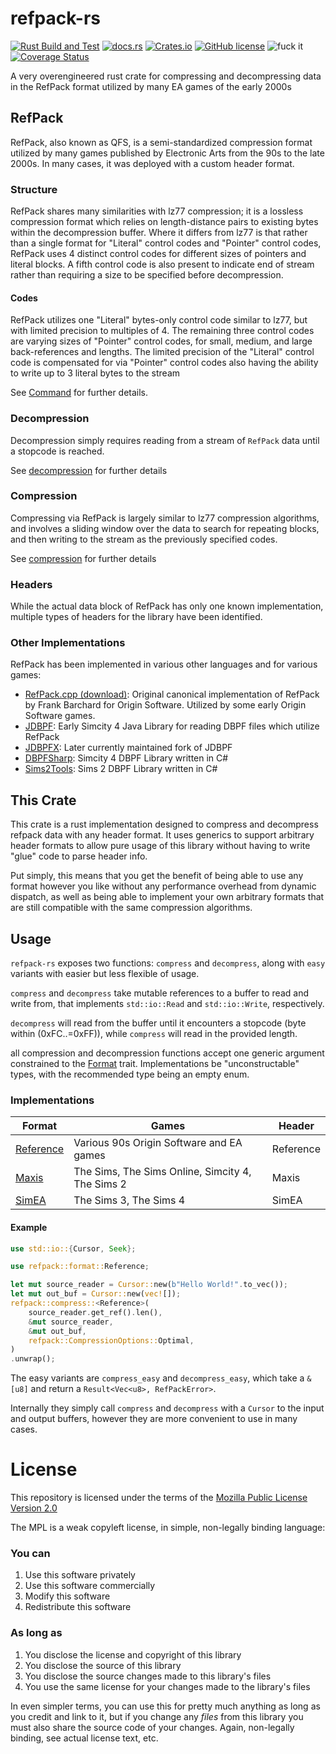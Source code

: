 # refpack-rs

[![Rust Build and Test](https://github.com/actioninja/refpack-rs/actions/workflows/check-and-test.yml/badge.svg)](https://github.com/actioninja/refpack-rs/actions/workflows/check-and-test.yml)
[![docs.rs](https://img.shields.io/docsrs/refpack)](https://docs.rs/refpack/latest/refpack/)
[![Crates.io](https://img.shields.io/crates/v/refpack)](https://crates.io/crates/refpack)
[![GitHub license](https://img.shields.io/github/license/actioninja/refpack-rs)](https://github.com/actioninja/refpack-rs/blob/master/LICENSE.md)
![fuck it](https://img.shields.io/badge/fuck%20it-ship%20it-success)
[![Coverage Status](https://coveralls.io/repos/github/actioninja/refpack-rs/badge.svg?branch=master)](https://coveralls.io/github/actioninja/refpack-rs?branch=master)


<!-- cargo-rdme start -->

A very overengineered rust crate for compressing and decompressing data in
the RefPack format utilized by many EA games of the early 2000s

## RefPack
RefPack, also known as QFS, is a semi-standardized compression format
utilized by many games published by Electronic Arts from the 90s to the late
2000s. In many cases, it was deployed with a custom header format.

### Structure
RefPack shares many similarities with lz77 compression; it is a lossless
compression format which relies on length-distance pairs to existing bytes
within the decompression buffer. Where it differs from lz77 is that rather
than a single format for "Literal" control codes and "Pointer" control
codes, RefPack uses 4 distinct control codes for different sizes of pointers
and literal blocks. A fifth control code is also present to indicate end of
stream rather than requiring a size to be specified before decompression.

#### Codes
RefPack utilizes one "Literal" bytes-only control code similar to lz77, but
with limited precision to multiples of 4. The remaining three control codes
are varying sizes of "Pointer" control codes, for small, medium, and large
back-references and lengths. The limited precision of the "Literal" control
code is compensated for via "Pointer" control codes also having the ability
to write up to 3 literal bytes to the stream

See [Command](https://docs.rs/refpack/latest/refpack/data/control/enum.Command.html) for further details.

### Decompression
Decompression simply requires reading from a stream of `RefPack` data until
a stopcode is reached.

See [decompression](https://docs.rs/refpack/latest/refpack/data/decompression/) for further details


### Compression
Compressing via RefPack is largely similar to lz77 compression algorithms,
and involves a sliding window over the data to search for repeating blocks,
and then writing to the stream as the previously specified codes.

See [compression](https://docs.rs/refpack/latest/refpack/data/compression/) for further details

### Headers
While the actual data block of RefPack has only one known implementation,
multiple types of headers for the library have been identified.

### Other Implementations

RefPack has been implemented in various other languages and for various
games:

- [RefPack.cpp (download)](http://download.wcnews.com/files/documents/sourcecode/shadowforce/transfer/asommers/mfcapp_src/engine/compress/RefPack.cpp):
  Original canonical implementation of RefPack by Frank Barchard for Origin
  Software. Utilized by some early Origin Software games.
- [JDBPF](https://github.com/actioninja/JDBPF/blob/90644a3286580aa7676779a2d2e5a3c9de9a31ff/src/ssp/dbpf/converter/DBPFPackager.java#L398C9-L398C9):
  Early Simcity 4 Java Library for reading DBPF files which utilize RefPack
- [JDBPFX](https://github.com/actioninja/JDBPF/blob/90644a3286580aa7676779a2d2e5a3c9de9a31ff/src/ssp/dbpf/converter/DBPFPackager.java#L398C9-L398C9):
  Later currently maintained fork of JDBPF
- [DBPFSharp](https://github.com/0xC0000054/DBPFSharp/blob/3038b9c15b0ddd3ccfb4b72bc6ac4541eee677fb/src/DBPFSharp/QfsCompression.cs#L100):
  Simcity 4 DBPF Library written in C#
- [Sims2Tools](https://github.com/whoward69/Sims2Tools/blob/0baaf2dce985474215cf0f64096a8dd9950c2757/DbpfLibrary/Utils/Decompressor.cs#L54C1-L54C1):
  Sims 2 DBPF Library written in C#


## This Crate

This crate is a rust implementation designed to compress and decompress
refpack data with any header format. It uses generics to support arbitrary
header formats to allow pure usage of this library without having to write
"glue" code to parse header info.

Put simply, this means that you get the benefit of being able to use any
format however you like without any performance overhead from dynamic
dispatch, as well as being able to implement your own arbitrary formats that
are still compatible with the same compression algorithms.

## Usage

`refpack-rs` exposes two functions: `compress` and `decompress`, along with
`easy` variants with easier but less flexible of usage.

`compress` and `decompress` take mutable references to a buffer to read and
write from, that implements `std::io::Read` and `std::io::Write`,
respectively.

`decompress` will read from the buffer until it encounters a stopcode (byte
within (0xFC..=0xFF)), while `compress` will read in the provided length.

all compression and decompression functions accept one generic argument
constrained to the [Format](https://docs.rs/refpack/latest/refpack/format/trait.Format.html) trait. Implementations
be "unconstructable" types, with the recommended type being an empty enum.

### Implementations

| Format | Games | Header |
|--------|-------|--------|
| [Reference](https://docs.rs/refpack/latest/refpack/format/enum.Reference.html) | Various 90s Origin Software and EA games | Reference |
| [Maxis](https://docs.rs/refpack/latest/refpack/format/enum.Maxis.html) | The Sims, The Sims Online, Simcity 4, The Sims 2 | Maxis |
| [SimEA](https://docs.rs/refpack/latest/refpack/format/enum.SimEA.html) | The Sims 3, The Sims 4 | SimEA |


#### Example

```rust
use std::io::{Cursor, Seek};

use refpack::format::Reference;

let mut source_reader = Cursor::new(b"Hello World!".to_vec());
let mut out_buf = Cursor::new(vec![]);
refpack::compress::<Reference>(
    source_reader.get_ref().len(),
    &mut source_reader,
    &mut out_buf,
    refpack::CompressionOptions::Optimal,
)
.unwrap();
```

The easy variants are `compress_easy` and `decompress_easy`, which take a
`&[u8]` and return a `Result<Vec<u8>, RefPackError>`.

Internally they simply call `compress` and `decompress` with a `Cursor` to
the input and output buffers, however they are more convenient to use in
many cases.

<!-- cargo-rdme end -->

# License
This repository is licensed under the terms of the [Mozilla Public License Version 2.0](./LICENSE.md)

The MPL is a weak copyleft license, in simple, non-legally binding language:

### You can
1. Use this software privately
2. Use this software commercially
3. Modify this software
4. Redistribute this software

### As long as
1. You disclose the license and copyright of this library
2. You disclose the source of this library
3. You disclose the source changes made to this library's files
4. You use the same license for your changes made to the library's files

In even simpler terms, you can use this for pretty much anything as long as you credit and link to it,
but if you change any *files* from this library you must also share the source code of your changes.  Again, non-legally
binding, see actual license text, etc.
